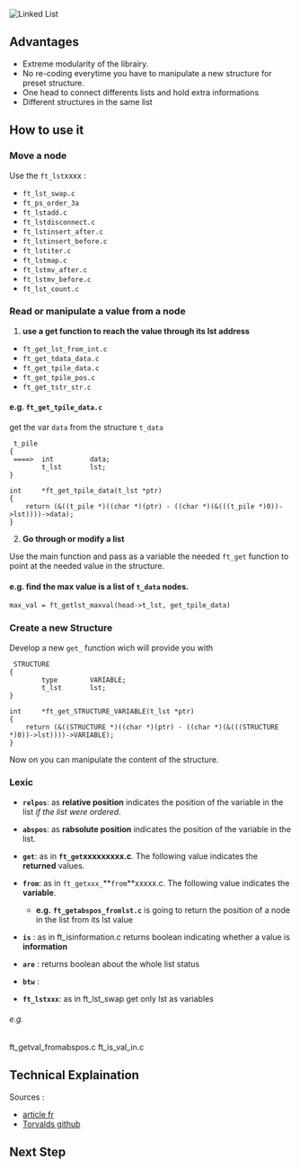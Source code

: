 ![Linked List](http://a.michelizza.free.fr/uploads/TutoOS/list_linux.png)

## Advantages

* Extreme modularity of the librairy.
* No re-coding everytime you have to manipulate a new structure for preset structure.
* One head to connect differents lists and hold extra informations
* Different structures in the same list

## How to use it

### **Move a node**

Use the `ft_lst`xxxx : 
* `ft_lst_swap.c`
* `ft_ps_order_3a` 
* `ft_lstadd.c` 
* `ft_lstdisconnect.c` 
* `ft_lstinsert_after.c` 
* `ft_lstinsert_before.c` 
* `ft_lstiter.c` 
* `ft_lstmap.c` 
* `ft_lstmv_after.c` 
* `ft_lstmv_before.c` 
* `ft_lst_count.c`

### **Read or manipulate a value from a node**
1. **use a get function to reach the value through its lst address** 
* `ft_get_lst_from_int.c`
* `ft_get_tdata_data.c` 
* `ft_get_tpile_data.c`
* `ft_get_tpile_pos.c`
* `ft_get_tstr_str.c`

#### e.g. `ft_get_tpile_data.c`
get the var `data` from the structure `t_data`

```
 t_pile
{
 ====>	int         data;
		t_lst		lst;
}
```

```
int		*ft_get_tpile_data(t_lst *ptr)
{
	return (&((t_pile *)((char *)(ptr) - ((char *)(&(((t_pile *)0))->lst))))->data);
}
```


2. **Go through or modify a list**

Use the main function and pass as a variable the needed `ft_get` function to point at the needed value in the structure.
#### e.g. find the max value is a list of `t_data` nodes.

```
max_val = ft_getlst_maxval(head->t_lst, get_tpile_data)

```

### Create a new Structure

Develop a new `get_` function wich will provide you with 

```
 STRUCTURE
{
		type        VARIABLE;
		t_lst		lst;
}
```

```
int		*ft_get_STRUCTURE_VARIABLE(t_lst *ptr)
{
	return (&((STRUCTURE *)((char *)(ptr) - ((char *)(&(((STRUCTURE *)0))->lst))))->VARIABLE);
}
```
Now on you can manipulate the content of the structure.


### Lexic

* __`relpos`__: as **relative position** indicates the position of the variable in the list *if the list were ordered*.
* __`abspos`__: as  **rabsolute position** indicates the position of the variable in the list.

* __`get`__: as in __`ft_get`xxxxxxxxx.c__. The following value indicates the **returned** values.  
* __`from`__: as in `ft_getxxx_`**`from`**xxxxx.c. The following value indicates the **variable**.
  * **e.g.** __`ft_getabspos_fromlst.c`__  is going to return the position of a node in the list from its lst value
  
* __`is`__ : as in ft_isinformation.c returns boolean indicating whether a value is **information**
* __`are`__ : returns boolean about the whole list status
* __`btw`__ :
* __`ft_lstxxx`__: as in ft_lst_swap get only lst as variables

###### e.g.
ft_getval_fromabspos.c
ft_is_val_in.c



## Technical Explaination

Sources :
- [article fr](http://a.michelizza.free.fr/pmwiki.php?n=TutoOS.Linkedlist)
- [Torvalds github](https://github.com/torvalds/linux/blob/master/include/linux/list.h)

## Next Step
